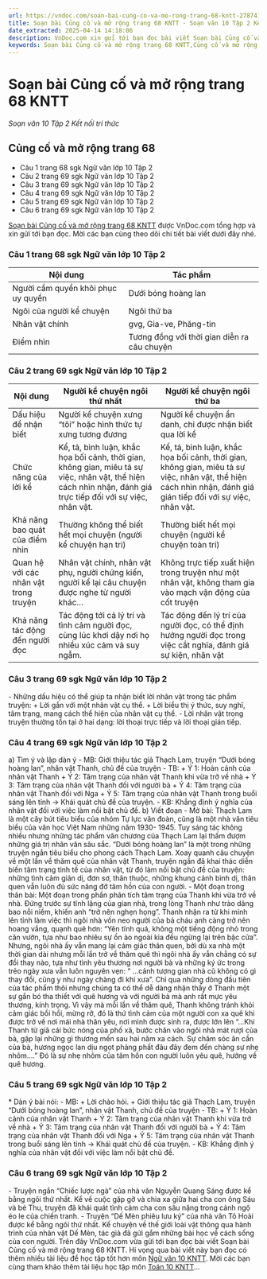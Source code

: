 ```yaml
---
url: https://vndoc.com/soan-bai-cung-co-va-mo-rong-trang-68-kntt-278741
title: Soạn bài Củng cố và mở rộng trang 68 KNTT - Soạn văn 10 Tập 2 Kết nối tri thức - VnDoc.com
date_extracted: 2025-04-14 14:18:06
description: VnDoc.com xin gửi tới bạn đọc bài viết Soạn bài Củng cố và mở rộng trang 68 KNTT. Mời bạn đọc cùng tham khảo.
keywords: Soạn bài Củng cố và mở rộng trang 68 KNTT,Củng cố và mở rộng trang 68,soạn Củng cố và mở rộng trang 68,soạn văn Củng cố và mở rộng trang 68,soạn văn 10,văn 10,ngữ văn 10 KNTT
---
```


# Soạn bài Củng cố và mở rộng trang 68 KNTT
 _Soạn văn 10 Tập 2 Kết nối tri thức_
## Củng cố và mở rộng trang 68
  * Câu 1 trang 68 sgk Ngữ văn lớp 10 Tập 2
  * Câu 2 trang 69 sgk Ngữ văn lớp 10 Tập 2
  * Câu 3 trang 69 sgk Ngữ văn lớp 10 Tập 2
  * Câu 4 trang 69 sgk Ngữ văn lớp 10 Tập 2
  * Câu 5 trang 69 sgk Ngữ văn lớp 10 Tập 2
  * Câu 6 trang 69 sgk Ngữ văn lớp 10 Tập 2

[Soạn bài Củng cố và mở rộng trang 68 KNTT](<https://vndoc.com/soan-bai-cung-co-va-mo-rong-trang-68-kntt-278741>) được VnDoc.com tổng hợp và xin gửi tới bạn đọc. Mời các bạn cùng theo dõi chi tiết bài viết dưới đây nhé.
### Câu 1 trang 68 sgk Ngữ văn lớp 10 Tập 2
**Nội dung**| **Tác phẩm**  
---|---  
|  Người cầm quyền khôi phục uy quyền| Dưới bóng hoàng lan| Một chuyện đùa nho nhỏ  
Ngôi của người kể chuyện| Ngôi thứ ba| Ngôi thứ ba| Ngôi thứ nhất  
Nhân vật chính| gvg, Gia-ve, Phăng-tin| Thanh, bà, Nga| “tôi”, Na-đi-a  
Điểm nhìn| Tương đồng với thời gian diễn ra câu chuyện| Hiện tại, theo mạch thời gian| Từ điểm nhìn “lúc đó” chuyển đến điểm nhìn “bây giờ”  
### **Câu 2 trang 69 sgk Ngữ văn lớp 10 Tập 2**
**Nội dung**| **Người kể chuyện ngôi thứ nhất**| **Người kể chuyện ngôi thứ ba**  
---|---|---  
Dấu hiệu để nhận biết| Người kể chuyện xưng “tôi” hoặc hình thức tự xưng tương đương| Người kể chuyện ẩn danh, chỉ được nhận biết qua lời kể  
Chức năng của lời kể| Kể, tả, bình luận, khắc họa bối cảnh, thời gian, không gian, miêu tả sự việc, nhân vật, thể hiện cách nhìn nhận, đánh giá trực tiếp đối với sự việc, nhân vật.| Kể, tả, bình luận, khắc họa bối cảnh, thời gian, không gian, miêu tả sự việc, nhân vật, thể hiện cách nhìn nhận, đánh giá gián tiếp đối với sự việc, nhân vật.  
Khả năng bao quát của điểm nhìn| Thường không thể biết hết mọi chuyện \(người kể chuyện hạn tri\)| Thường biết hết mọi chuyện \(người kể chuyện toàn tri\)  
Quan hệ với các nhân vật trong truyện| Nhân vật chính, nhân vật phụ, người chứng kiến, người kể lại câu chuyện được nghe từ người khác…| Không trực tiếp xuất hiện trong truyện như một nhân vật, không tham gia vào mạch vận động của cốt truyện  
Khả năng tác động đến người đọc| Tác động tới cả lý trí và tình cảm người đọc, cùng lúc khơi dậy nơi họ nhiều xúc cảm và suy ngẫm.| Tác động đến lý trí của người đọc, có thể định hướng người đọc trong việc cắt nghĩa, đánh giá sự kiện, nhân vật  
### Câu 3 trang 69 sgk Ngữ văn lớp 10 Tập 2
\- Những dấu hiệu có thể giúp ta nhận biết lời nhân vật trong tác phẩm truyện:
\+ Lời gắn với một nhân vật cụ thể.
\+ Lời biểu thị ý thức, suy nghĩ, tâm trạng, mang cách thể hiện của nhân vật cụ thể.
\- Lời nhân vật trong truyện thường tồn tại ở hai dạng: lời thoại trực tiếp và lời thoại gián tiếp.
### Câu 4 trang 69 sgk Ngữ văn lớp 10 Tập 2
a\) Tìm ý và lập dàn ý
\- MB: Giới thiệu tác giả Thạch Lam, truyện “Dưới bóng hoàng lan”, nhân vật Thanh, chủ đề của truyện
\- TB:
\+ Ý 1: Hoàn cảnh của nhân vật Thanh
\+ Ý 2: Tâm trạng của nhân vật Thanh khi vừa trở về nhà
\+ Ý 3: Tâm trạng của nhân vật Thanh đối với người bà
\+ Ý 4: Tâm trạng của nhân vật Thanh đối với Nga
\+ Ý 5: Tâm trạng của nhân vật Thanh trong buổi sáng lên tỉnh
→ Khái quát chủ đề của truyện.
\- KB: Khẳng định ý nghĩa của nhân vật đối với việc làm nổi bật chủ đề.
b\) Viết đoạn
\- Mở bài:
Thạch Lam là một cây bút tiêu biểu của nhóm Tự lực văn đoàn, cũng là một nhà văn tiêu biểu của văn học Việt Nam những năm 1930- 1945. Tuy sáng tác không nhiều nhưng những tác phẩm văn chương của Thạch Lam lại thấm đượm những giá trị nhân văn sâu sắc. “Dưới bóng hoàng lan” là một trong những truyện ngắn tiêu biểu cho phong cách Thạch Lam. Xoay quanh câu chuyện về một lần về thăm quê của nhân vật Thanh, truyện ngắn đã khai thác diễn biến tâm trạng tinh tế của nhân vật, từ đó làm nổi bật chủ đề của truyện: những tình cảm giản dị, đơn sơ, thân thuộc, những khung cảnh bình dị, thân quen vẫn luôn đủ sức nâng đỡ tâm hồn của con người.
\- Một đoạn trong thân bài: Một đoạn trong phần phân tích tâm trạng của Thanh khi vừa trở về nhà.
Đứng trước sự tĩnh lặng của gian nhà, trong lòng Thanh như trào dâng bao nỗi niềm, khiến anh “trở nên nghẹn họng”. Thanh nhận ra từ khi mình lên tỉnh làm việc thì ngôi nhà vốn neo người của bà cháu anh càng trở nên hoang vắng, quạnh quẽ hơn: “Yên tĩnh quá, không một tiếng động nhỏ trong căn vườn, tựa như bao nhiêu sự ồn ào ngoài kia đều ngừng lại trên bậc cửa”. Nhưng, ngôi nhà ấy vẫn mang lại cảm giác thân quen, bởi dù xa nhà một thời gian dài nhưng mỗi lần trở về thăm quê thì ngôi nhà ấy vẫn chẳng có sự đổi thay nào, tựa như tình yêu thương nơi người bà và những ký ức trong trẻo ngày xưa vẫn luôn nguyên vẹn: “ …cảnh tượng gian nhà cũ không có gì thay đổi, cũng y như ngày chàng đi khi xưa”. Chỉ qua những dòng đầu tiên của tác phẩm thôi nhưng chúng ta có thể dễ dàng nhận thấy ở Thanh một sự gắn bó tha thiết với quê hương và với người bà mà anh rất mực yêu thương, kính trọng. Vì vậy mà mỗi lần về thăm quê, Thanh không tránh khỏi cảm giác bồi hồi, mừng rỡ, đó là thứ tình cảm của một người con xa quê khi được trở về nơi mái nhà thân yêu, nơi mình được sinh ra, được lớn lên “…Khi Thanh từ giã cái bức nóng của phố xã, bước chân vào ngôi nhà mát rượi của bà, gặp lại những gì thương mến sau hai năm xa cách. Sự chăm sóc ân cần của bà, hương ngọc lan dịu ngọt phảng phất đâu đây đem đến chàng sự nhẹ nhõm….” Đó là sự nhẹ nhõm của tâm hồn con người luôn yêu quê, hướng về quê hương.
### Câu 5 trang 69 sgk Ngữ văn lớp 10 Tập 2
\* Dàn ý bài nói:
\- MB:
\+ Lời chào hỏi.
\+ Giới thiệu tác giả Thạch Lam, truyện “Dưới bóng hoàng lan”, nhân vật Thanh, chủ đề của truyện
\- TB:
\+ Ý 1: Hoàn cảnh của nhân vật Thanh
\+ Ý 2: Tâm trạng của nhân vật Thanh khi vừa trở về nhà
\+ Ý 3: Tâm trạng của nhân vật Thanh đối với người bà
\+ Ý 4: Tâm trạng của nhân vật Thanh đối với Nga
\+ Ý 5: Tâm trạng của nhân vật Thanh trong buổi sáng lên tỉnh
→ Khái quát chủ đề của truyện.
\- KB: Khẳng định ý nghĩa của nhân vật đối với việc làm nổi bật chủ đề.
### Câu 6 trang 69 sgk Ngữ văn lớp 10 Tập 2
\- Truyện ngắn “Chiếc lược ngà” của nhà văn Nguyễn Quang Sáng được kể bằng ngôi thứ nhất. Kể về cuộc gặp gỡ và chia xa giữa hai cha con ông Sáu và bé Thu, truyện đã khái quát tình cảm cha con sâu nặng trong cảnh ngộ éo le của chiến tranh.
\- Truyện “Dế Mèn phiêu lưu ký” của nhà văn Tô Hoài được kể bằng ngôi thứ nhất. Kể chuyện về thế giới loài vật thông qua hành trình của nhân vật Dế Mèn, tác giả đã gửi gắm những bài học về cách sống của con người.
Trên đây VnDoc.com vừa gửi tới bạn đọc bài viết Soạn bài Củng cố và mở rộng trang 68 KNTT. Hi vọng qua bài viết này bạn đọc có thêm nhiều tài liệu để học tập tốt hơn môn [Ngữ văn 10 KNTT](<https://vndoc.com/ngu-van-10-ket-noi-tri-thuc-tap2>). Mời các bạn cùng tham khảo thêm tài liệu học tập môn [Toán 10 KNTT](<https://vndoc.com/toan-10-ket-noi-tri-thuc-tap2>)...
